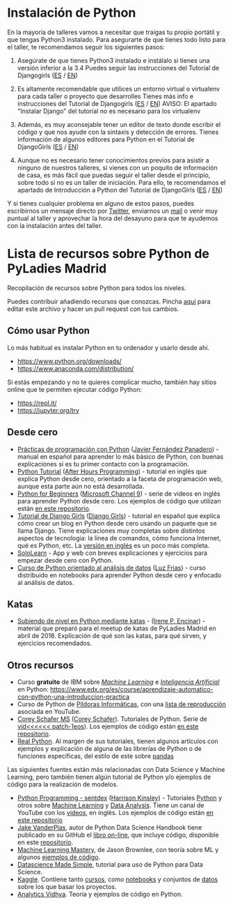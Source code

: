 # Instalación de Python

En la mayoría de talleres vamos a necesitar que traigas tu propio portátil y que tengas Python3 instalado. Para asegurarte de que tienes todo listo para el taller, te recomendamos seguir los siguientes pasos:

1. Asegúrate de que tienes Python3 instalado e instálalo si tienes una versión inferior a la 3.4
    Puedes seguir las instrucciones del Tutorial de Djangogirls ([ES](https://tutorial.djangogirls.org/es/python_installation/) / [EN](https://tutorial.djangogirls.org/en/python_installation/))

2. Es altamente recomendable que utilices un entorno virtual o virtualenv para cada taller o proyecto que desarrolles
    Tienes más info e instrucciones del Tutorial de Djangogirls ([ES](https://tutorial.djangogirls.org/es/django_installation/#entorno-virtual) / [EN](https://tutorial.djangogirls.org/en/django_installation/#virtual-environment))
    AVISO: El apartado "Instalar Django" del tutorial no es necesario para los virtualenv

3. Además, es muy aconsejable tener un editor de texto donde escribir el código y que nos ayude con la sintaxis y detección de errores. 
    Tienes información de algunos editores para Python en el Tutorial de DjangoGirls ([ES](https://tutorial.djangogirls.org/es/code_editor/) / [EN](https://tutorial.djangogirls.org/en/code_editor/))

4. Aunque no es necesario tener conocimientos previos para asistir a ninguno de nuestros talleres, si vienes con un poquito de información de casa, es más fácil que puedas seguir el taller desde el principio, sobre todo si no es un taller de iniciación. Para ello, te recomendamos el apartado de Introducción a Python del Tutorial de DjangoGirls ([ES](https://tutorial.djangogirls.org/es/python_introduction/) / [EN](https://tutorial.djangogirls.org/en/python_introduction/))

Y si tienes cualquier problema en alguno de estos pasos, puedes escribirnos un mensaje directo por [Twitter](https://twitter.com/PyLadiesMadrid), enviarnos un [mail](mailto:madrid@pyladies.com) o venir muy puntual al taller y aprovechar la hora del desayuno para que te ayudemos con la instalación antes del taller.


# Lista de recursos sobre Python de PyLadies Madrid
Recopilación de recursos sobre Python para todos los niveles.

Puedes contribuir añadiendo recursos que conozcas. Pincha [aquí](https://github.com/PyLadiesMadrid/recursos/edit/master/README.md) para editar este archivo y hacer un pull request con tus cambios.


## Cómo usar Python

Lo más habitual es instalar Python en tu ordenador y usarlo desde ahí.
- https://www.python.org/downloads/
- https://www.anaconda.com/distribution/

Si estás empezando y no te quieres complicar mucho, también hay sitios online que te permiten ejecutar código Python:
- https://repl.it/
- https://jupyter.org/try


## Desde cero

- [Prácticas de programación con Python](https://drive.google.com/file/d/148Zocb3X5OxGahn8gWxJ967_9MjHpgeP/view) ([Javier Fernández Panadero](https://twitter.com/javierfpanadero)) - manual en español para aprender lo más básico de Python, con buenas explicaciones si es tu primer contacto con la programación.
- [Python Tutorial](https://www.afterhoursprogramming.com/tutorial/python/python-overview/) ([After Hours Programming](https://www.afterhoursprogramming.com/about/)) - tutorial en inglés que explica Python desde cero, orientado a la faceta de programación web, aunque esta parte aún no está desarrollada.
- [Python for Beginners](https://channel9.msdn.com/Series/Intro-to-Python-Development) ([Microsoft Channel 9](https://channel9.msdn.com/About)) - serie de vídeos en inglés para aprender Python desde cero. Los ejemplos de código que utilizan están [en este repositorio](https://github.com/microsoft/c9-python-getting-started).
- [Tutorial de Django Girls](https://tutorial.djangogirls.org/es/) ([Django Girls](https://djangogirls.org/)) - tutorial en español que explica cómo crear un blog en Python desde cero usando un paquete que se llama Django. Tiene explicaciones muy completas sobre distintos aspectos de tecnología: la línea de comandos, cómo funciona Internet, qué es Python, etc. La [versión en inglés](https://tutorial.djangogirls.org/en/) es un poco más completa.
- [SoloLearn](https://www.sololearn.com) - App y web con breves explicaciones y ejercicios para empezar desde cero con Python. 
- [Curso de Python orientado al análisis de datos](https://github.com/koldLight/curso-python-analisis-datos) ([Luz Frias](https://twitter.com/koldLight)) - curso distribuido en notebooks para aprender Python desde cero y enfocado al análisis de datos.

## Katas

- [Subiendo de nivel en Python mediante katas](https://github.com/IrenePEncinar/workshops/tree/master/katas_pyladies) - ([Irene P. Encinar](https://twitter.com/irenuchi)) - material que preparó para el meetup de katas de PyLadies Madrid en abril de 2018. Explicación de qué son las katas, para qué sirven, y ejercicios recomendados.

## Otros recursos

- Curso **gratuito** de IBM sobre *[Machine Learning](https://cleverdata.io/que-es-machine-learning-big-data/)* e *[Inteligencia Artificial](https://es.wikipedia.org/wiki/Inteligencia_artificial)* en Python: https://www.edx.org/es/course/aprendizaje-automatico-con-python-una-introduccion-practica
- Curso de Python de [Píldoras Informáticas](https://www.pildorasinformaticas.es/course/curso-python/curriculum/), con una [lista de reproducción](https://www.youtube.com/watch?v=G2FCfQj-9ig&list=PLU8oAlHdN5BlvPxziopYZRd55pdqFwkeS) asociada en YouTube. 
- [Corey Schafer MS](https://coreyms.com/category/development/python) ([Corey Schafer](https://twitter.com/CoreyMSchafer)).  Tutoriales de Python. Serie de [víd<<<<<< patch-1eos](https://www.youtube.com/user/schafer5/videos)). Los ejemplos de código están [en este repositorio](https://github.com/CoreyMSchafer).
- [Real Python](https://realpython.com/). Al margen de sus tutoriales, tienen algunos artículos con ejemplos y explicación de alguna de las librerías de Python o de funciones específicas, del estilo de este sobre [pandas](https://realpython.com/fast-flexible-pandas/)

Las siguientes fuentes están más relacionadas con Data Science y Machine Learning, pero también tienen algún tutorial de Python y/o ejemplos de código para la realización de modelos.
- [Python Programming - sentdex](https://pythonprogramming.net/) ([Harrison Kinsley](https://twitter.com/sentdex)) - Tutoriales [Python](https://pythonprogramming.net/python-fundamental-tutorials/) y otros sobre [Machine Learning](https://pythonprogramming.net/machine-learning-tutorials/) y [Data Analysis](https://pythonprogramming.net/data-analysis-tutorials/). Tiene un canal de YouTube con los [videos](https://www.youtube.com/user/sentdex), en inglés. Los ejemplos de código están [en este repositorio](https://github.com/Sentdex)
- [Jake VanderPlas](https://twitter.com/jakevdp), autor de Python Data Science Handbook tiene publicado en su GitHub el [libro on-line](https://jakevdp.github.io/PythonDataScienceHandbook/), que incluye código, disponible en este [repositorio](https://github.com/jakevdp).
- [Machine Learning Mastery](https://machinelearningmastery.com/start-here/), de Jason Brownlee, con teoría sobre ML y algunos [ejemplos de código](https://machinelearningmastery.com/category/algorithms-from-scratch/).
- [Datascience Made Simple](http://www.datasciencemadesimple.com/python-tutorial-for-data-science/), tutorial para uso de Python para Data Science.
- [Kaggle](https://www.kaggle.com/). Contiene tanto [cursos](https://www.kaggle.com/learn/overview), como [notebooks](https://www.kaggle.com/kernels) y conjuntos de [datos](https://www.kaggle.com/datasets) sobre los que basar los proyectos.
- [Analytics Vidhya](https://www.analyticsvidhya.com/blog/category/algorithm/). Teoría y ejemplos de código en Python.
